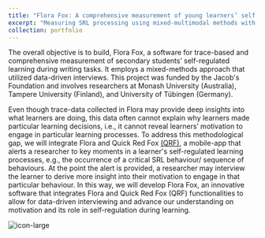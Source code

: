 ```yaml
---
title: "Flora Fox: A comprehensive measurement of young learners’ self-regulated learning"
excerpt: "Measuring SRL processing using mixed-multimodal methods with emerging technologies"
collection: portfolio
---
```


The overall objective is to build, Flora Fox, a software for trace-based and comprehensive measurement of secondary students’ self-regulated learning during writing tasks. It employs a mixed-methods approach that utilized data-driven interviews. This project was funded by the Jacob's Foundation and involves researchers at Monash University (Australia), Tampere University (Finland), and University of Tübingen (Germany).


Even though trace-data collected in Flora may provide deep insights into what learners are doing, this data often cannot explain why learners made particular learning decisions, i.e., it cannot reveal learners’ motivation to engage in particular learning processes. To address this methodological gap, we will integrate Flora and Quick Red Fox [(QRF)](https://github.com/pcla-code/QRF), a mobile-app that alerts a researcher to key moments in a learner's self-regulated learning processes, e.g., the occurrence of a critical SRL behaviour/ sequence of behaviours. At the point the alert is provided, a researcher may interview the learner to derive more insight into their motivation to engage in that particular behaviour. In this way, we will develop Flora Fox, an innovative software that integrates Flora and Quick Red Fox (QRF) functionalities to allow for data-driven interviewing and advance our understanding on motivation and its role in self-regulation during learning.

![icon-large](https://github.com/ecloude/ecloude.github.io/assets/86734771/595ac0ce-f05c-4ad8-8aa8-7bdd6b3e98c3)
